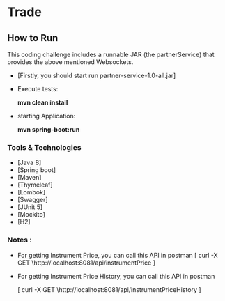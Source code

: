 # Trade

## How to Run
This coding challenge includes a runnable JAR (the partnerService) that provides the above mentioned Websockets.
* [Firstly, you should start run partner-service-1.0-all.jar] 
* Execute tests:

  **mvn clean install**

* starting Application:

  **mvn spring-boot:run**

### Tools & Technologies

* [Java 8]
* [Spring boot]
* [Maven]
* [Thymeleaf]
* [Lombok]
* [Swagger]
* [JUnit 5]
* [Mockito]
* [H2]

### Notes :
* For getting Instrument Price, you can call this API in postman
  [ curl -X GET \http://localhost:8081/api/instrumentPrice ]

*  For getting Instrument Price History, you can call this API in postman

   [ curl -X GET \http://localhost:8081/api/instrumentPriceHistory ]